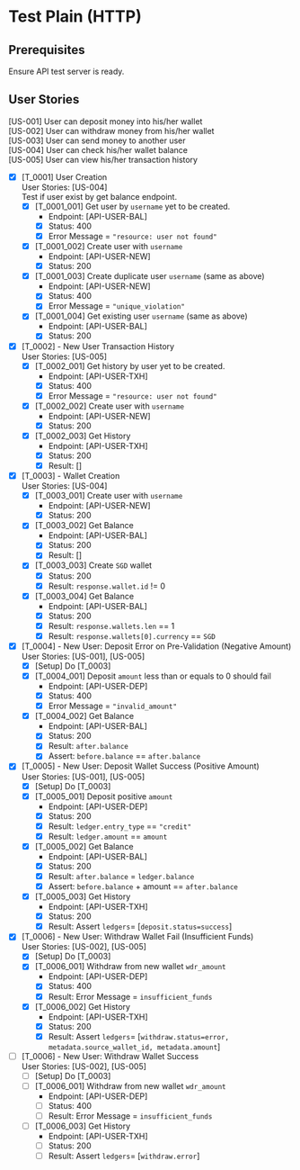 # Test Plain (HTTP)

## Prerequisites

Ensure API test server is ready.

## User Stories

[US-001] User can deposit money into his/her wallet\
[US-002] User can withdraw money from his/her wallet\
[US-003] User can send money to another user\
[US-004] User can check his/her wallet balance\
[US-005] User can view his/her transaction history

- [x] [T_0001] User Creation\
  User Stories: [US-004]\
  Test if user exist by get balance endpoint.
    - [x] [T_0001_001] Get user by `username` yet to be created.
        - Endpoint: [API-USER-BAL]
        - [x] Status: 400
        - [x] Error Message = `"resource: user not found"`
    - [x] [T_0001_002] Create user with `username`
        - Endpoint: [API-USER-NEW]
        - [x] Status: 200
    - [x] [T_0001_003] Create duplicate user `username` (same as above)
        - Endpoint: [API-USER-NEW]
        - [x] Status: 400
        - [x] Error Message = `"unique_violation"`
    - [x] [T_0001_004] Get existing user `username` (same as above)
        - Endpoint: [API-USER-BAL]
        - [x] Status: 200

- [x] [T_0002] - New User Transaction History\
  User Stories: [US-005]
    - [x] [T_0002_001] Get history by user yet to be created.
        - Endpoint: [API-USER-TXH]
        - [x] Status: 400
        - [x] Error Message = `"resource: user not found"`
    - [x] [T_0002_002] Create user with `username`
        - Endpoint: [API-USER-NEW]
        - [x] Status: 200
    - [x] [T_0002_003] Get History
        - Endpoint: [API-USER-TXH]
        - [x] Status: 200
        - [x] Result: []
- [x] [T_0003] - Wallet Creation\
  User Stories: [US-004]
    - [x] [T_0003_001] Create user with `username`
        - Endpoint: [API-USER-NEW]
        - [x] Status: 200
    - [x] [T_0003_002] Get Balance
        - Endpoint: [API-USER-BAL]
        - [x] Status: 200
        - [x] Result: []
    - [x] [T_0003_003] Create `SGD` wallet
        - [x] Status: 200
        - [x] Result: `response.wallet.id` != 0
    - [x] [T_0003_004] Get Balance
        - Endpoint: [API-USER-BAL]
        - [x] Status: 200
        - [x] Result: `response.wallets.len` == 1
        - [x] Result: `response.wallets[0].currency` == `SGD`
- [x] [T_0004] - New User: Deposit Error on Pre-Validation (Negative Amount)\
  User Stories: [US-001], [US-005]
    - [x] [Setup] Do [T_0003]
    - [x] [T_0004_001] Deposit `amount` less than or equals to 0 should fail
        - Endpoint: [API-USER-DEP]
        - [x] Status: 400
        - [x] Error Message = `"invalid_amount"`
    - [x] [T_0004_002] Get Balance
        - Endpoint: [API-USER-BAL]
        - [x] Status: 200
        - [x] Result: `after.balance`
        - [x] Assert: `before.balance` == `after.balance`
- [x] [T_0005] - New User: Deposit Wallet Success (Positive Amount)\
  User Stories: [US-001], [US-005]
    - [x] [Setup] Do [T_0003]
    - [x] [T_0005_001] Deposit positive `amount`
        - Endpoint: [API-USER-DEP]
        - [x] Status: 200
        - [x] Result: `ledger.entry_type` == `"credit"`
        - [x] Result: `ledger.amount` == `amount`
    - [x] [T_0005_002] Get Balance
        - Endpoint: [API-USER-BAL]
        - [x] Status: 200
        - [x] Result: `after.balance` = `ledger.balance`
        - [x] Assert: `before.balance` + amount == `after.balance`
    - [x] [T_0005_003] Get History
        - Endpoint: [API-USER-TXH]
        - [x] Status: 200
        - [x] Result: Assert `ledgers`= [`deposit.status=success`]
- [x] [T_0006] - New User: Withdraw Wallet Fail (Insufficient Funds)\
  User Stories: [US-002], [US-005]
    - [x] [Setup] Do [T_0003]
    - [x] [T_0006_001] Withdraw from new wallet `wdr_amount`
        - Endpoint: [API-USER-DEP]
        - [x] Status: 400
        - [x] Result: Error Message = `insufficient_funds`
    - [x] [T_0006_002] Get History
        - Endpoint: [API-USER-TXH]
        - [x] Status: 200
        - [x] Result: Assert `ledgers`= [`withdraw.status=error, metadata.source_wallet_id, metadata.amount`]
- [ ] [T_0006] - New User: Withdraw Wallet Success\
  User Stories: [US-002], [US-005]
    - [ ] [Setup] Do [T_0003]
    - [ ] [T_0006_001] Withdraw from new wallet `wdr_amount`
        - Endpoint: [API-USER-DEP]
        - [ ] Status: 400
        - [ ] Result: Error Message = `insufficient_funds`
    - [ ] [T_0006_003] Get History
        - Endpoint: [API-USER-TXH]
        - [ ] Status: 200
        - [ ] Result: Assert `ledgers`= [`withdraw.error`]